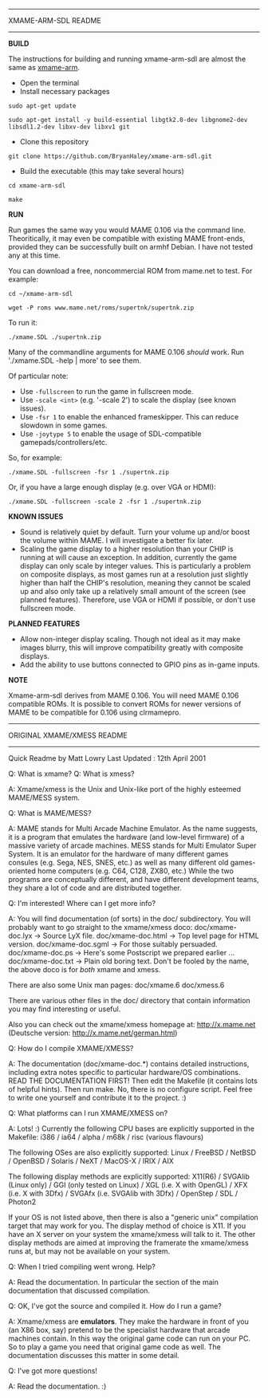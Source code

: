  *********************
 XMAME-ARM-SDL README
 *********************
 
**BUILD**
 
 The instructions for building and running xmame-arm-sdl are almost the same as [xmame-arm](https://www.anavi.org/article/204/).
 
 * Open the terminal
 * Install necessary packages
 
 `sudo apt-get update`
 
 `sudo apt-get install -y build-essential libgtk2.0-dev libgnome2-dev libsdl1.2-dev libxv-dev libxv1 git`
 
 * Clone this repository
 
 `git clone https://github.com/BryanHaley/xmame-arm-sdl.git`
 
 * Build the executable (this may take several hours)
 
 `cd xmame-arm-sdl`
 
 `make`
 
**RUN**
 
 Run games the same way you would MAME 0.106 via the command line. Theoritically, it may even be compatible with existing MAME front-ends, provided they can be successfully built on armhf Debian. I have not tested any at this time.
 
 You can download a free, noncommercial ROM from mame.net to test. For example:
 
 `cd ~/xmame-arm-sdl`
 
 `wget -P roms www.mame.net/roms/supertnk/supertnk.zip`
 
 To run it:
 
 `./xmame.SDL ./supertnk.zip`
 
 Many of the commandline arguments for MAME 0.106 *should* work. Run './xmame.SDL -help | more' to see them.
 
 Of particular note:
+ Use `-fullscreen` to run the game in fullscreen mode.
+ Use `-scale <int>` (e.g. '-scale 2') to scale the display (see known issues).
+ Use `-fsr 1` to enable the enhanced frameskipper. This can reduce slowdown in some games.
+ Use `-joytype 5` to enable the usage of SDL-compatible gamepads/controllers/etc.
 
So, for example:
 
 `./xmame.SDL -fullscreen -fsr 1 ./supertnk.zip`
 
Or, if you have a large enough display (e.g. over VGA or HDMI):
 
 `./xmame.SDL -fullscreen -scale 2 -fsr 1 ./supertnk.zip`
 
**KNOWN ISSUES**
 
 * Sound is relatively quiet by default. Turn your volume up and/or boost the volume within MAME. I will investigate a better fix later.
 * Scaling the game display to a higher resolution than your CHIP is running at will cause an exception. In addition, currently the game display can only scale by integer values. This is particularly a problem on composite displays, as most games run at a resolution just slightly higher than half the CHIP's resolution, meaning they cannot be scaled up and also only take up a relatively small amount of the screen (see planned features). Therefore, use VGA or HDMI if possible, or don't use fullscreen mode.
 
**PLANNED FEATURES**
 
 * Allow non-integer display scaling. Though not ideal as it may make images blurry, this will improve compatibility greatly with composite displays.
 * Add the ability to use buttons connected to GPIO pins as in-game inputs.
 
**NOTE**

Xmame-arm-sdl derives from MAME 0.106. You will need MAME 0.106 compatible ROMs. It is possible to convert ROMs for newer versions of MAME to be compatible for 0.106 using clrmamepro.

 *********************
 ORIGINAL XMAME/XMESS README
 *********************

 Quick Readme by Matt Lowry
 Last Updated : 12th April 2001

Q: What is xmame?
Q: What is xmess?

A: Xmame/xmess is the Unix and Unix-like port of the highly esteemed MAME/MESS
   system.


Q: What is MAME/MESS?

A: MAME stands for Multi Arcade Machine Emulator. As the name suggests, it is
    a program that emulates the hardware (and low-level firmware) of a massive
    variety of arcade machines.
   MESS stands for Multi Emulator Super System. It is an emulator for the
    hardware of many different games consules (e.g. Sega, NES, SNES, etc.)
    as well as many different old games-oriented home computers (e.g. C64,
    C128, ZX80, etc.)
   While the two programs are conceptually different, and have different
    development teams, they share a lot of code and are distributed together.


Q: I'm interested! Where can I get more info?

A: You will find documentation (of sorts) in the doc/ subdirectory.
   You will probably want to go straight to the xmame/xmess doco:
     doc/xmame-doc.lyx  -> Source LyX file.
     doc/xmame-doc.html -> Top level page for HTML version.
     doc/xmame-doc.sgml -> For those suitably persuaded.
     doc/xmame-doc.ps   -> Here's some Postscript we prepared earlier ...
     doc/xmame-doc.txt  -> Plain old boring text.
   Don't be fooled by the name, the above doco is for _both_ xmame and xmess.

   There are also some Unix man pages:
     doc/xmame.6
     doc/xmess.6

   There are various other files in the doc/ directory that contain information
    you may find interesting or useful.

   Also you can check out the xmame/xmess homepage at:
                       http://x.mame.net
    (Deutsche version: http://x.mame.net/german.html)


Q: How do I compile XMAME/XMESS?

A: The documentation (doc/xmame-doc.*) contains detailed instructions, 
    including extra notes specific to particular hardware/OS combinations.
   READ THE DOCUMENTATION FIRST!
   Then edit the Makefile (it contains lots of helpful hints).
   Then run make.
   No, there is no configure script. Feel free to write one yourself and
    contribute it to the project. :)

Q: What platforms can I run XMAME/XMESS on?

A: Lots! :)
   Currently the following CPU bases are explicitly supported in the Makefile:
   i386  /  ia64   /  alpha  /  m68k  /  risc (various flavours)

   The following OSes are also explicitly supported:
   Linux / FreeBSD / NetBSD / OpenBSD / Solaris / NeXT / MacOS-X / IRIX / AIX

   The following display methods are explicitly supported:
   X11(R6) / SVGAlib (Linux only) / GGI (only tested on Linux) / 
   XGL (i.e. X with OpenGL) / XFX (i.e. X with 3Dfx) / 
   SVGAfx (i.e. SVGAlib with 3Dfx) / OpenStep / SDL / Photon2

   If your OS is not listed above, then there is also a "generic unix"
    compilation target that may work for you.
   The display method of choice is X11. If you have an X server on your
    system the xmame/xmess will talk to it. The other display methods are
    aimed at improving the framerate the xmame/xmess runs at, but may not
    be available on your system.


Q: When I tried compiling <xyz> went wrong. Help?

A: Read the documentation. In particular the section of the main documentation
    that discussed compilation.


Q: OK, I've got the source and compiled it. How do I run a game?

A: Xmame/xmess are __emulators__. They make the hardware in front of you
    (an X86 box, say) pretend to be the specialist hardware that arcade
    machines contain. In this way the original game code can run on your
    PC. So to play a game you need that original game code as well.
   The documentation discusses this matter in some detail.


Q: I've got more questions!

A: Read the documentation. :)


